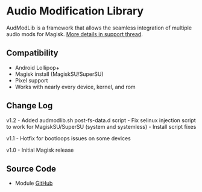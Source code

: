 # Audio Modification Library
AudModLib is a framework that allows the seamless integration of multiple audio mods for Magisk. [More details in support thread](https://forum.xda-developers.com/apps/magisk/module-audio-modification-library-t3579612).

## Compatibility
* Android Lollipop+
* Magisk install (MagiskSU/SuperSU)
* Pixel support
* Works with nearly every device, kernel, and rom

## Change Log
v1.2
	- Added audmodlib.sh post-fs-data.d script
    - Fix selinux injection script to work for MagiskSU/SuperSU (system and systemless)
	- Install script fixes

v1.1
    - Hotfix for bootloops issues on some devices

v1.0
    - Initial Magisk release

## Source Code
* Module [GitHub](https://github.com/therealahrion/Audio-Modification-Library)